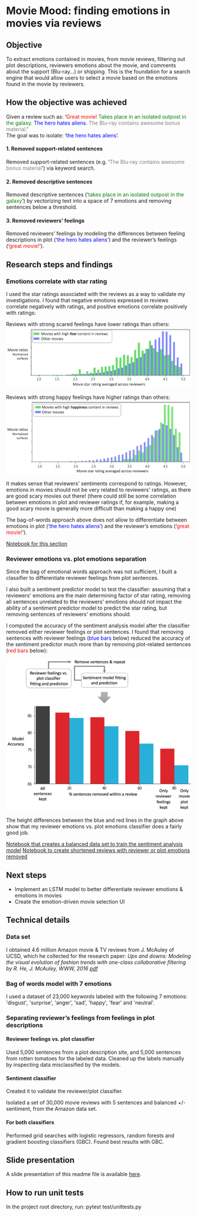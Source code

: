# Movie Mood: finding emotions in movies via reviews

## Objective

To extract emotions contained in movies, from movie reviews, filtering out plot descriptions, reviewers emotions about the movie, and comments about the support (Blu-ray…) or shipping. This is the foundation for a search engine that would allow users to select a movie based on the emotions found in the movie by reviewers.

## How the objective was achieved

Given a review such as: ‘<span style="color:red">Great movie!</span><span style="color:green"> Takes place in an isolated outpost in the galaxy.</span> <span style="color:blue">The hero hates aliens.</span> <span style="color:gray">The Blu-ray contains awesome bonus material.</span>’  
The goal was to isolate: ‘<span style="color:blue">the hero hates aliens</span>’.

#### 1. Removed support-related sentences
Removed support-related sentences (e.g. ‘<span style="color:gray">The Blu-ray contains awesome bonus material</span>’) via keyword search.

#### 2. Removed descriptive sentences
Removed descriptive sentences (‘<span style="color:green">takes place in an isolated outpost in the galaxy</span>’) by vectorizing text into a space of 7 emotions and removing sentences below a threshold.

#### 3. Removed reviewers' feelings

Removed reviewers’ feelings by modeling the differences between feeling descriptions in plot (‘<span style="color:blue">the hero hates aliens</span>’) and the reviewer’s feelings (‘<span style="color:red">great movie!</span>’).

## Research steps and findings
### Emotions correlate with star rating
I used the star ratings associated with the reviews as a way to validate my investigations. I found that negative emotions expressed in reviews correlate negatively with ratings, and positive emotions correlate positively with ratings:

Reviews with strong scared feelings have lower ratings than others:
![Fear level of movies with top 5% fear review content, vs. others](./images/high_fear_content.png)

Reviews with strong happy feelings have higher ratings than others:
![Fear level of movies with top 5% happy review content, vs. others](./images/high_happy_content.png)

It makes sense that reviewers' sentiments correspond to ratings. However, emotions in movies should not be very related to reviewers' ratings, as there are good scary movies out there! (there could still be some correlation between emotions in plot and reviewer ratings if, for example, making a good scary movie is generally more difficult than making a happy one)  

The bag-of-words approach above does not allow to differentiate between emotions in plot (‘<span style="color:blue">the hero hates aliens</span>’) and the reviewer’s emotions (‘<span style="color:red">great movie!</span>’).

[Notebook for this section](./amzn_reviews_emotions.ipynb)

### Reviewer emotions vs. plot emotions separation

Since the bag of emotional words approach was not sufficient, I built a classifier to differentiate reviewer feelings from plot sentences.  

I also built a sentiment predictor model to test the classifier: assuming that a reviewers' emotions are the main determining factor of star rating, removing all sentences unrelated to the reviewers' emotions should not impact the ability of a sentiment predictor model to predict the star rating, but removing sentences of reviewers' emotions should.  

I computed the accuracy of the sentiment analysis model after the classifier removed either reviewer feelings or plot sentences. I found that removing sentences with reviewer feelings (<span style="color:blue">blue bars</span> below) reduced the accuracy of the sentiment predictor much more than by removing plot-related sentences (<span style="color:red">red bars</span> below):

![Accuracy of sentiment predictor as sentences are removed](./images/accuracy_sents_removed.png)

The height differences between the blue and red lines in the graph above show that my reviewer emotions vs. plot emotions classifier does a fairly good job.

[Notebook that creates a balanced data set to train the sentiment analysis model](./1_create_training_set_of_reviews_w_balanced_ratings.ipynb)
[Notebook to create shortened reviews with reviewer or plot emotions removed](./2_Remove_some_sentences.ipynb)


## Next steps

* Implement an LSTM model to better differentiate reviewer emotions & emotions in movies
* Create the emotion-driven movie selection UI

## Technical details

### Data set

I obtained 4.6 million Amazon movie & TV reviews from J. McAuley of UCSD, which he collected for the research paper: *Ups and downs: Modeling the visual evolution of fashion trends with one-class collaborative filtering
by R. He, J. McAuley, WWW, 2016 [pdf](http://cseweb.ucsd.edu/~jmcauley/pdfs/www16a.pdf)*

### Bag of words model with 7 emotions

I used a dataset of 23,000 keywords labeled with the following 7 emotions: 'disgust', 'surprise', 'anger', 'sad', 'happy', 'fear' and 'neutral'.

### Separating reviewer’s feelings from feelings in plot descriptions

#### Reviewer feelings vs. plot classifier
Used 5,000 sentences from a plot description site, and 5,000 sentences from rotten tomatoes for the labeled data. Cleaned up the labels manually by inspecting data misclassified by the models.

#### Sentiment classifier
Created it to validate the reviewer/plot classifier.

Isolated a set of 30,000 movie reviews with 5 sentences and balanced +/- sentiment, from the Amazon data set.

#### For both classifiers
Performed grid searches with logistic regressors, random forests and gradient boosting classifiers (GBC). Found best results with GBC.

## Slide presentation

A slide presentation of this readme file is available [here](https://drive.google.com/file/d/1CpffON2RjL-idEwLhmM73ZFLLSwfjmu8/view?usp=sharing).

## How to run unit tests

In the project root directory, run: pytest test/unittests.py
